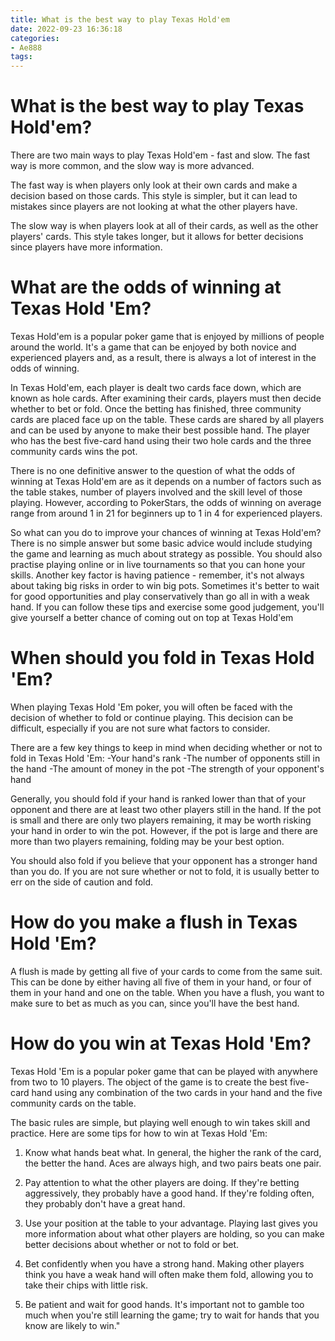 ```yaml
---
title: What is the best way to play Texas Hold'em 
date: 2022-09-23 16:36:18
categories:
- Ae888
tags:
---
```



#  What is the best way to play Texas Hold'em? 

There are two main ways to play Texas Hold'em - fast and slow. The fast way is more common, and the slow way is more advanced.

The fast way is when players only look at their own cards and make a decision based on those cards. This style is simpler, but it can lead to mistakes since players are not looking at what the other players have.

The slow way is when players look at all of their cards, as well as the other players' cards. This style takes longer, but it allows for better decisions since players have more information.

#  What are the odds of winning at Texas Hold 'Em? 

Texas Hold'em is a popular poker game that is enjoyed by millions of people around the world. It's a game that can be enjoyed by both novice and experienced players and, as a result, there is always a lot of interest in the odds of winning.

In Texas Hold'em, each player is dealt two cards face down, which are known as hole cards. After examining their cards, players must then decide whether to bet or fold. Once the betting has finished, three community cards are placed face up on the table. These cards are shared by all players and can be used by anyone to make their best possible hand. The player who has the best five-card hand using their two hole cards and the three community cards wins the pot.

There is no one definitive answer to the question of what the odds of winning at Texas Hold'em are as it depends on a number of factors such as the table stakes, number of players involved and the skill level of those playing. However, according to PokerStars, the odds of winning on average range from around 1 in 21 for beginners up to 1 in 4 for experienced players. 

So what can you do to improve your chances of winning at Texas Hold'em? There is no simple answer but some basic advice would include studying the game and learning as much about strategy as possible. You should also practise playing online or in live tournaments so that you can hone your skills. Another key factor is having patience - remember, it's not always about taking big risks in order to win big pots. Sometimes it's better to wait for good opportunities and play conservatively than go all in with a weak hand. If you can follow these tips and exercise some good judgement, you'll give yourself a better chance of coming out on top at Texas Hold'em

#  When should you fold in Texas Hold 'Em? 
When playing Texas Hold 'Em poker, you will often be faced with the decision of whether to fold or continue playing. This decision can be difficult, especially if you are not sure what factors to consider. 

There are a few key things to keep in mind when deciding whether or not to fold in Texas Hold 'Em: 
-Your hand's rank
-The number of opponents still in the hand
-The amount of money in the pot
-The strength of your opponent's hand
 

Generally, you should fold if your hand is ranked lower than that of your opponent and there are at least two other players still in the hand. If the pot is small and there are only two players remaining, it may be worth risking your hand in order to win the pot. However, if the pot is large and there are more than two players remaining, folding may be your best option. 

You should also fold if you believe that your opponent has a stronger hand than you do. If you are not sure whether or not to fold, it is usually better to err on the side of caution and fold.

#  How do you make a flush in Texas Hold 'Em? 

A flush is made by getting all five of your cards to come from the same suit. This can be done by either having all five of them in your hand, or four of them in your hand and one on the table. When you have a flush, you want to make sure to bet as much as you can, since you'll have the best hand.

#  How do you win at Texas Hold 'Em?

Texas Hold 'Em is a popular poker game that can be played with anywhere from two to 10 players. The object of the game is to create the best five-card hand using any combination of the two cards in your hand and the five community cards on the table.

The basic rules are simple, but playing well enough to win takes skill and practice. Here are some tips for how to win at Texas Hold 'Em:

1. Know what hands beat what. In general, the higher the rank of the card, the better the hand. Aces are always high, and two pairs beats one pair.

2. Pay attention to what the other players are doing. If they're betting aggressively, they probably have a good hand. If they're folding often, they probably don't have a great hand.

3. Use your position at the table to your advantage. Playing last gives you more information about what other players are holding, so you can make better decisions about whether or not to fold or bet.

4. Bet confidently when you have a strong hand. Making other players think you have a weak hand will often make them fold, allowing you to take their chips with little risk.

5. Be patient and wait for good hands. It's important not to gamble too much when you're still learning the game; try to wait for hands that you know are likely to win."